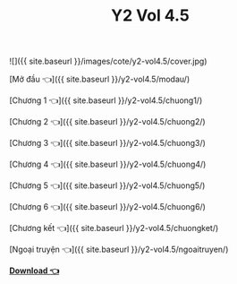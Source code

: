 ﻿---
layout: post
title: Y2 Vol 4.5
---

![]({{ site.baseurl }}/images/cote/y2-vol4.5/cover.jpg)

[Mở đầu 👈]({{ site.baseurl }}/y2-vol4.5/modau/)

[Chương 1 👈]({{ site.baseurl }}/y2-vol4.5/chuong1/)

[Chương 2 👈]({{ site.baseurl }}/y2-vol4.5/chuong2/)

[Chương 3 👈]({{ site.baseurl }}/y2-vol4.5/chuong3/)

[Chương 4 👈]({{ site.baseurl }}/y2-vol4.5/chuong4/)

[Chương 5 👈]({{ site.baseurl }}/y2-vol4.5/chuong5/)

[Chương 6 👈]({{ site.baseurl }}/y2-vol4.5/chuong6/)

[Chương kết 👈]({{ site.baseurl }}/y2-vol4.5/chuongket/)

[Ngoại truyện 👈]({{ site.baseurl }}/y2-vol4.5/ngoaitruyen/)

[**Download 👈**](https://cote.ga/download/)